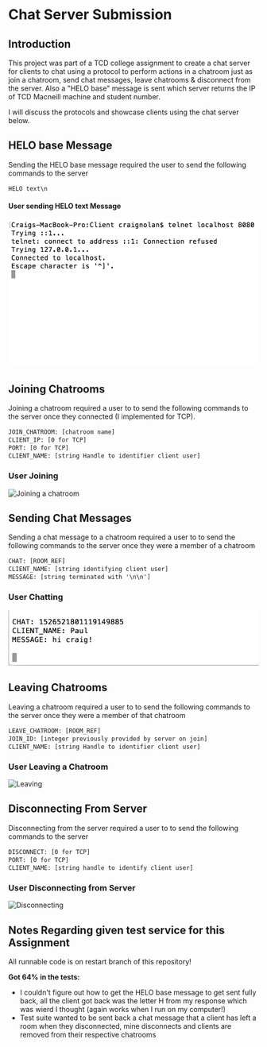 # Chat Server Submission
## Introduction
This project was part of a TCD college assignment to create a chat server for clients to chat using a protocol to perform actions in a chatroom just as join a chatroom, send chat messages, leave chatrooms & disconnect from the server. Also a "HELO base" message is sent which server returns the IP of TCD Macneill machine and student number.

I will discuss the protocols and showcase clients using the chat server below.

## HELO base Message
Sending the HELO base message required the user to send the following commands to the server

```
HELO text\n
```

#### User sending HELO text Message

![HELO base](images_gifs/helobase.gif)

## Joining Chatrooms
Joining a chatroom required a user to to send the following commands to the server once they connected (I implemented for TCP).

```
JOIN_CHATROOM: [chatroom name]
CLIENT_IP: [0 for TCP]
PORT: [0 for TCP]
CLIENT_NAME: [string Handle to identifier client user]
```

### User Joining

![Joining a chatroom](images_gifs/join_chatroom.gif)

## Sending Chat Messages
Sending a chat message to a chatroom required a user to to send the following commands to the server once they were a member of a chatroom

```
CHAT: [ROOM_REF]
CLIENT_NAME: [string identifying client user]
MESSAGE: [string terminated with '\n\n']
```

### User Chatting

![Sending a Chat Message](images_gifs/chat.gif) 

## Leaving Chatrooms
Leaving a chatroom required a user to to send the following commands to the server once they were a member of that chatroom

```
LEAVE_CHATROOM: [ROOM_REF]
JOIN_ID: [integer previously provided by server on join]
CLIENT_NAME: [string Handle to identifier client user]
```

### User Leaving a Chatroom

![Leaving](images_gifs/leave_chatroom.gif)


## Disconnecting From Server
Disconnecting from the server required a user to to send the following commands to the server

```
DISCONNECT: [0 for TCP]
PORT: [0 for TCP]
CLIENT_NAME: [string handle to identify client user]
```

### User Disconnecting from Server

![Disconnecting](images_gifs/disconnect.gif)

## Notes Regarding given test service for this Assignment 

All runnable code is on restart branch of this repository!

**Got 64% in the tests:**

* I couldn't figure out how to get the HELO base message to get sent fully back, all the client got back was the letter H from my response which was wierd I thought (again works when I run on my computer!)
* Test suite wanted to be sent back a chat message that a client has left a room when they disconnected, mine disconnects and clients are removed from their respective chatrooms

